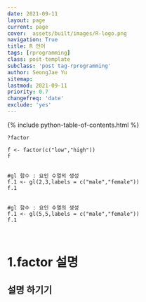 ```yaml
---
date: 2021-09-11 
layout: page
current: page
cover:  assets/built/images/R-logo.png
navigation: True
title: R 언어
tags: [rprogramming]  
class: post-template
subclass: 'post tag-rprogramming'
author: SeongJae Yu
sitemap:  
lastmod: 2021-09-11
priority: 0.7  
changefreq: 'date'
exclude: 'yes'
---
```

{% include python-table-of-contents.html %}


```{r}
?factor

f <- factor(c("low","high"))
f
```
```{r}

#gl 함수 : 요인 수열의 생성
f.1 <- gl(2,3,labels = c("male","female"))
f.1


#gl 함수 : 요인 수열의 생성
f.1 <- gl(5,5,labels = c("male","female"))
f.1


```
```{r}

```

# 1.factor 설명
## 설명 하기기

